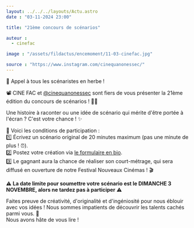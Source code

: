 ```yaml
---
layout: ../../../layouts/Actu.astro
date : "03-11-2024 23:00"

title: "21ème concours de scénarios"

auteur :
  - cinefac

image : "/assets/fildactus/encemoment/11-03-cinefac.jpg"

source : "https://www.instagram.com/cinequanonessec/"
---
```


📢 Appel à tous les scénaristes en herbe !

📽️ CINE FAC et [@cinequanonessec](https://www.instagram.com/cinequanonessec/) sont fiers de vous présenter la 21ème édition du concours de scénarios ! ✍🏻

Une histoire à raconter ou une idée de scénario qui mérite d'être portée à l'écran ? C'est votre chance ! ✨

📜 Voici les conditions de participation :  
1️⃣ Écrivez un scénario original de 20 minutes maximum (pas une minute de plus ! ⏰).  
2️⃣ Postez votre création via [le formulaire en bio](http://www.cinefac.fr/ap.asp?EvID=478).  
3️⃣ Le gagnant aura la chance de réaliser son court-métrage, qui sera diffusé en ouverture de notre Festival Nouveaux Cinémas ! 🎬

⚠️ __La date limite pour soumettre votre scénario est le DIMANCHE 3 NOVEMBRE, alors ne tardez pas à participer__ ⚠️

Faites preuve de créativité, d'originalité et d'ingéniosité pour nous éblouir avec vos idées ! Nous sommes impatients de découvrir les talents cachés parmi vous. 🌟  
Nous avons hâte de vous lire !